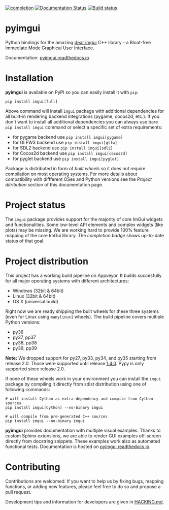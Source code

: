 [![completion](https://img.shields.io/badge/completion-70%25%20%28520%20of%20735%29-blue.svg)](https://github.com/pyimgui/pyimgui)
[![Documentation Status](https://readthedocs.org/projects/pyimgui/badge/?version=dev-version-2.0)](https://pyimgui.readthedocs.io/en/latest/?badge=dev-version-2.0)
[![Build status](https://ci.appveyor.com/api/projects/status/mr97t941p6k4c261/branch/dev/version-2.0?svg=true)](https://ci.appveyor.com/project/KinoxKlark/pyimgui/branch/dev/version-2.0)
<!--[![Coverage Status](https://coveralls.io/repos/github/pyimgui/pyimgui/badge.svg?branch=master)](https://coveralls.io/github/swistakm/pyimgui?branch=master)-->

# pyimgui

Python bindings for the amazing
[dear imgui](https://github.com/ocornut/imgui) C++ library - a Bloat-free
Immediate Mode Graphical User Interface.

Documentation: [pyimgui.readthedocs.io](https://pyimgui.readthedocs.io/en/latest/index.html)

# Installation

**pyimgui** is available on PyPI so you can easily install it with `pip`:
 
    pip install imgui[full]

Above command will install `imgui` package with additional dependencies for all
built-in rendering backend integrations (pygame, cocos2d, etc.). If you don't
want to install all additional dependencies you can always use bare
`pip install imgui` command or select a specific set of extra requirements:

* for pygame backend use `pip install imgui[pygame]`
* for GLFW3 backend use `pip install imgui[glfw]`
* for SDL2 backend use `pip install imgui[sdl2]`
* for Cocos2d backend use `pip install imgui[cocos2d]`
* for pyglet backend use `pip install imgui[pyglet]`

Package is distributed in form of *built wheels* so it does not require
compilation on most operating systems. For more details about compatibility
with diffferent OSes and Python versions see the *Project ditribution*
section of this documentation page.


# Project status

The `imgui` package provides support for the majority of core ImGui widgets and
functionalities. Some low-level API elements and complex widgets (like plots)
may be missing. We are working hard to provide 100% feature mapping of the core
ImGui library. The *completion badge* shows up-to-date status of that goal.

# Project distribution

This project has a working build pipeline on Appveyor. It builds
succesfully for all major operating systems with different architectures:

* Windows (32bit & 64bit)
* Linux (32bit & 64bit)
* OS X (universal build)

Right now we are ready shipping the built wheels for these three systems
(even for Linux using `manylinux1` wheels). The build pipeline covers multiple
Python versions:

* py36
* py37, pp37
* py38, pp38
* py39, pp39

__Note:__ We dropped support for py27, py33, py34, and py35 starting from release 2.0. Those were supported until release [1.4.0](https://github.com/pyimgui/pyimgui/releases/tag/1.4.0). Pypy is only supported since release 2.0.

If none of these wheels work in your environment you can install the `imgui`
package by compiling it directly from sdist distribution using one of following
commands:

    # will install Cython as extra dependency and compile from Cython sources
    pip install imgui[Cython] --no-binary imgui

    # will compile from pre-generated C++ sources
    pip install imgui --no-binary imgui

**pyimgui** provides documentation with multiple visual examples.
Thanks to custom Sphinx extensions, we are able to render GUI examples off-screen directly from docstring snippets. These examples work also as automated functional tests. Documentation is hosted on
[pyimgui.readthedocs.io](https://pyimgui.readthedocs.io/en/latest/index.html).

# Contributing
Contributions are welcomed. If you want to help us by fixing bugs, mapping functions, or adding new features, please feel free to do so and propose a pull request.

Development tips and information for developers are given in [HACKING.md](HACKING.md).

